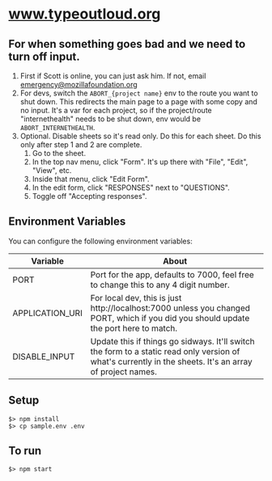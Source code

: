 # www.typeoutloud.org

## For when something goes bad and we need to turn off input.

1. First if Scott is online, you can just ask him. If not, email emergency@mozillafoundation.org
2. For devs, switch the `ABORT_{project name}` env to the route you want to shut down. This redirects the main page to a page with some copy and no input. It's a var for each project, so if the project/route "internethealth" needs to be shut down, env would be `ABORT_INTERNETHEALTH`.
3. Optional. Disable sheets so it's read only. Do this for each sheet. Do this only after step 1 and 2 are complete.
    1. Go to the sheet.
    2. In the top nav menu, click "Form". It's up there with "File", "Edit", "View", etc.
    3. Inside that menu, click "Edit Form".
    4. In the edit form, click "RESPONSES" next to "QUESTIONS".
    5. Toggle off "Accepting responses".

## Environment Variables

You can configure the following environment variables:

|Variable|About|
|--------|-----|
| PORT | Port for the app, defaults to 7000, feel free to change this to any 4 digit number.
| APPLICATION_URI | For local dev, this is just http://localhost:7000 unless you changed PORT, which if you did you should update the port here to match.
| DISABLE_INPUT | Update this if things go sidways. It'll switch the form to a static read only version of what's currently in the sheets. It's an array of project names.

## Setup

```
$> npm install
$> cp sample.env .env
```

## To run

```
$> npm start
```
